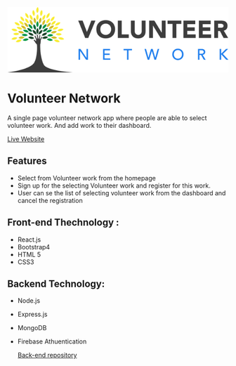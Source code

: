 
![alt text](src/images/logos/../../logos/Group%201329.png)


# Volunteer Network
A single page volunteer network app where people are able to select volunteer work. And add work to their dashboard.


[Live Website](https://priceless-poincare-f1f1b9.netlify.app/) 

## Features
- Select from Volunteer work from the homepage
- Sign up for the selecting Volunteer work and register for this work.
- User can se the list of selecting volunteer work from the dashboard and cancel the registration

## Front-end Thechnology :
- React.js
- Bootstrap4
- HTML 5
- CSS3
## Backend Technology:
- Node.js
- Express.js
- MongoDB
- Firebase Athuentication
  
  [Back-end repository](https://github.com/iqbal-dev/volunteer-network-server) 
